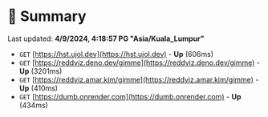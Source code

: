 # 📖 Summary
Last updated: **4/9/2024, 4:18:57 PG "Asia/Kuala_Lumpur"**

- `GET` [https://hst.ujol.dev](https://hst.ujol.dev) - **Up** (606ms)
- `GET` [https://reddviz.deno.dev/gimme](https://reddviz.deno.dev/gimme) - **Up** (3201ms)
- `GET` [https://reddviz.amar.kim/gimme](https://reddviz.amar.kim/gimme) - **Up** (410ms)
- `GET` [https://dumb.onrender.com](https://dumb.onrender.com) - **Up** (434ms)
